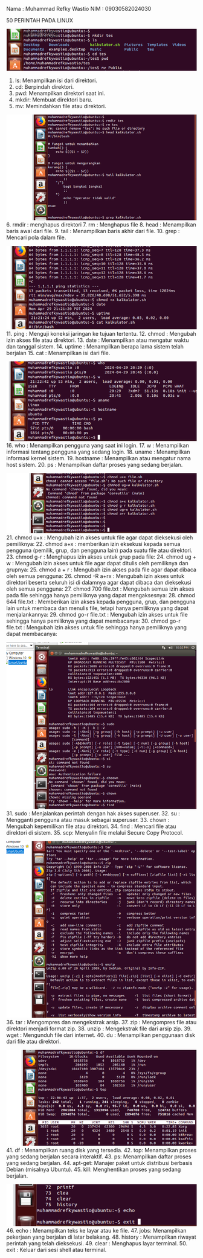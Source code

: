 Nama : Muhammad Refky Wastio 
NIM : 09030582024030 

50 PERINTAH PADA LINUX 

![alt text](https://github.com/MuhammadRefkyWastio/tugasPSO/blob/main/50command/Screenshot%202024-04-30%20112013.png?raw=true)
1. ls: Menampilkan isi dari direktori.
2. cd: Berpindah direktori.
3. pwd: Menampilkan direktori saat ini.
4. mkdir: Membuat direktori baru.
5. mv: Memindahkan file atau direktori.

![alt text](https://github.com/MuhammadRefkyWastio/tugasPSO/blob/main/50command/Screenshot%202024-04-30%20112818.png?raw=true)
6. rmdir : menghapus direktori 
7. rm : Menghapus file
8. head  : Menampilkan baris awal dari file.
9. tail :  Menampilkan baris akhir dari file.
10. grep :  Mencari pola dalam file.

![alt text](https://github.com/MuhammadRefkyWastio/tugasPSO/blob/main/50command/Screenshot%202024-04-30%20112207.png?raw=true)
11. ping : Menguji koneksi jaringan ke tujuan tertentu.
12. chmod : Mengubah izin akses file atau direktori.
13. date : Menampilkan atau mengatur waktu dan tanggal sistem.
14. uptime : Menampilkan berapa lama sistem telah berjalan
15. cat : Menampilkan isi dari file.

![alt text](https://github.com/MuhammadRefkyWastio/tugasPSO/blob/main/50command/Screenshot%202024-04-30%20112337.png?raw=true)
16. who :  Menampilkan pengguna yang saat ini login.
17. w : Menampilkan informasi tentang pengguna yang sedang login.
18. uname : Menampilkan informasi kernel sistem.
19. hostname : Menampilkan atau mengatur nama host sistem.
20. ps : Menampilkan daftar proses yang sedang berjalan.

![alt text](https://github.com/MuhammadRefkyWastio/tugasPSO/blob/main/50command/Screenshot%202024-04-30%20113250.png?raw=true)
21. chmod u+x : Mengubah izin akses untuk file agar dapat dieksekusi oleh pemiliknya:
22. chmod a+x : memberikan izin eksekusi kepada semua pengguna (pemilik, grup, dan pengguna lain) pada suatu file atau direktori.
23. chmod g-r : Menghapus izin akses untuk grup pada file:
24. chmod ug + w : Mengubah izin akses untuk file agar dapat ditulis oleh pemiliknya dan grupnya:
25. chmod a + r : Mengubah izin akses pada file agar dapat dibaca oleh semua pengguna:
26. chmod -R a+rx : Mengubah izin akses untuk direktori beserta seluruh isi di dalamnya agar dapat dibaca dan dieksekusi oleh semua pengguna: 
27. chmod 700 file.txt : Mengubah semua izin akses pada file sehingga hanya pemiliknya yang dapat mengaksesnya:
28. chmod 644 file.txt : Memberikan izin akses kepada pengguna, grup, dan pengguna lain untuk membaca dan menulis file, tetapi hanya pemiliknya yang dapat menjalankannya:
29. chmod go-r file.txt : Mengubah izin akses untuk file sehingga hanya pemiliknya yang dapat membacanya:
30. chmod go-r file.txt : Mengubah izin akses untuk file sehingga hanya pemiliknya yang dapat membacanya:

![alt text](https://github.com/MuhammadRefkyWastio/tugasPSO/blob/main/50command/Screenshot%202024-04-30%20120231.png?raw=true)
31. sudo : Menjalankan perintah dengan hak akses superuser.
32. su : Mengganti pengguna atau masuk sebagai superuser.
33. chown : Mengubah kepemilikan file atau direktori.
34. find : Mencari file atau direktori di sistem.
35. scp: Menyalin file melalui Secure Copy Protocol.

![alt text](https://github.com/MuhammadRefkyWastio/tugasPSO/blob/main/50command/Screenshot%202024-04-30%20120525.png?raw=true)
36. tar : Mengompres dan mengekstrak arsip.
37. zip : Mengompres file atau direktori menjadi format zip.
38. unzip : Mengekstrak file dari arsip zip.
39. wget : Mengunduh file dari internet.
40. du : Menampilkan penggunaan disk dari file atau direktori.

![alt text](https://github.com/MuhammadRefkyWastio/tugasPSO/blob/main/50command/Screenshot%202024-04-30%20120724.png?raw=true)
41. df : Menampilkan ruang disk yang tersedia.
42. top: Menampilkan proses yang sedang berjalan secara interaktif.
43. ps: Menampilkan daftar proses yang sedang berjalan.
44. apt-get: Manajer paket untuk distribusi berbasis Debian (misalnya Ubuntu).
45. kill: Menghentikan proses yang sedang berjalan.

![alt text](https://github.com/MuhammadRefkyWastio/tugasPSO/blob/main/50command/Screenshot%202024-04-30%20121719.png?raw=true)
46. echo : Menampilkan teks ke layar atau ke file.
47. jobs: Menampilkan pekerjaan yang berjalan di latar belakang.
48. history : Menampilkan riwayat perintah yang telah dieksekusi.
49. clear : Menghapus layar terminal.
50. exit : Keluar dari sesi shell atau terminal.
